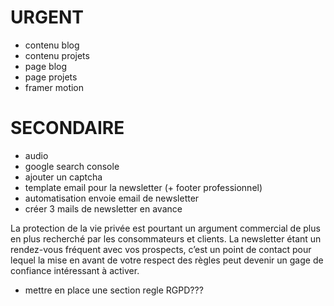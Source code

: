 # URGENT

- contenu blog
- contenu projets
- page blog
- page projets
- framer motion

# SECONDAIRE

- audio
- google search console
- ajouter un captcha
- template email pour la newsletter (+ footer professionnel)
- automatisation envoie email de newsletter
- créer 3 mails de newsletter en avance

La protection de la vie privée est pourtant un argument commercial de plus en plus recherché par les consommateurs et clients. La newsletter étant un rendez-vous fréquent avec vos prospects, c’est un point de contact pour lequel la mise en avant de votre respect des règles peut devenir un gage de confiance intéressant à activer.

- mettre en place une section regle RGPD???
